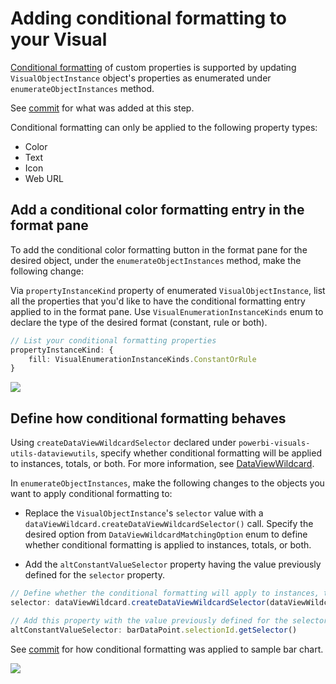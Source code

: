# Adding conditional formatting to your Visual 
[Conditional formatting](https://docs.microsoft.com/en-us/power-bi/visuals/service-tips-and-tricks-for-color-formatting#conditional-formatting-for-visualizations) of custom properties is supported by updating `VisualObjectInstance` object's properties as enumerated under `enumerateObjectInstances` method.

See [commit](https://github.com/microsoft/powerbi-visuals-api/commit/8fe88399c5ba82feeec4541ce5bf8e02a3ecd15a) for what was added at this step.

Conditional formatting can only be applied to the following property types:
* Color
* Text
* Icon
* Web URL

## Add a conditional color formatting entry in the format pane
To add the conditional color formatting button in the format pane for the desired object, under the `enumerateObjectInstances` method, make the following change:

Via `propertyInstanceKind` property of enumerated `VisualObjectInstance`, list all the properties that you'd like to have the conditional formatting entry applied to in the format pane. 
Use `VisualEnumerationInstanceKinds` enum to declare the type of the desired format (constant, rule or both). 

```typescript
// List your conditional formatting properties
propertyInstanceKind: {
    fill: VisualEnumerationInstanceKinds.ConstantOrRule
}
```
![](images/ConditionalFormattingEntry.png)

## Define how conditional formatting behaves
Using `createDataViewWildcardSelector` declared under `powerbi-visuals-utils-dataviewutils`, specify whether conditional formatting will be applied to instances, totals, or both. For more information, see [DataViewWildcard](https://docs.microsoft.com/en-us/power-bi/developer/visuals/utils-dataview#dataviewwildcard).

In `enumerateObjectInstances`, make the following changes to the objects you want to apply conditional formatting to:

* Replace the `VisualObjectInstance`'s `selector` value with a `dataViewWildcard.createDataViewWildcardSelector()` call. Specify the desired option from `DataViewWildcardMatchingOption` enum to define whether conditional formatting is applied to instances, totals, or both.

* Add the `altConstantValueSelector` property having the value previously defined for the `selector` property.

```typescript
// Define whether the conditional formatting will apply to instances, totals, or both
selector: dataViewWildcard.createDataViewWildcardSelector(dataViewWildcard.DataViewWildcardMatchingOption.InstancesAndTotals),

// Add this property with the value previously defined for the selector property
altConstantValueSelector: barDataPoint.selectionId.getSelector()
```
See [commit](https://github.com/Microsoft/PowerBI-visuals-sampleCustomVisual/commit/956923b641bb1eacb613bf55a91f77725bc42431) for how conditional formatting was applied to sample bar chart.

![](images/CondFormatSupport.png)